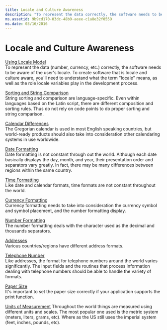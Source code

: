 ```yaml
---
title: Locale and Culture Awareness
description: "To represent the data correctly, the software needs to be aware of the user's locale."
ms.assetid: 9b9cd170-03dc-48b9-aeee-c1a8e32f0559
ms.date: 03/16/2016
---
```


# Locale and Culture Awareness

[Using Locale Model](/globalization/locale/locale-model)  
To represent the data (number, currency, etc.) correctly, the software needs to be aware of the user's locale. To create software that is locale and culture aware, you'll need to understand what the term "locale" means, as well as the role locale variables play in the development process.

[Sorting and String Comparison](/globalization/locale/sorting-and-string-comparison)  
String sorting and comparison are language-specific. Even within languages based on the Latin script, there are different composition and sorting rules. Thus do not rely on code points to do proper sorting and string comparison.

[Calendar Differences](/globalization/locale/calendar-differences)  
The Gregorian calendar is used in most English speaking countries, but world-ready products should also take into consideration other calendaring systems in use worldwide.

[Date Formatting](/globalization/locale/date-formatting)  
Date formatting is not constant through out the world. Although each date basically displays the day, month, and year, their presentation order and separators vary greatly. In fact, there may be many differences between regions within the same country.

[Time Formatting](/globalization/locale/time-formatting)  
Like date and calendar formats, time formats are not constant throughout the world.

[Currency Formatting](/globalization/locale/currency-formatting)  
Currency formatting needs to take into consideration the currency symbol and symbol placement, and the number formatting display.

[Number Formatting](/globalization/locale/number-formatting)  
The number formatting deals with the character used as the decimal and thousands separators.

[Addresses](/globalization/locale/addresses)  
Various countries/regions have different address formats.

[Telephone Number](/globalization/locale/telephone-number)  
Like addresses, the format for telephone numbers around the world varies significantly. The input fields and the routines that process information dealing with telephone numbers should be able to handle the variety of formats.

[Paper Size](/globalization/locale/paper-size)  
It's important to set the paper size correctly if your application supports the print function.

[Units of Measurement](/globalization/locale/units-of-measurement) 
Throughout the world things are measured using different units and scales. The most popular one used is the metric system (meters, liters, grams, etc). Where as the US still uses the imperial system (feet, inches, pounds, etc).
